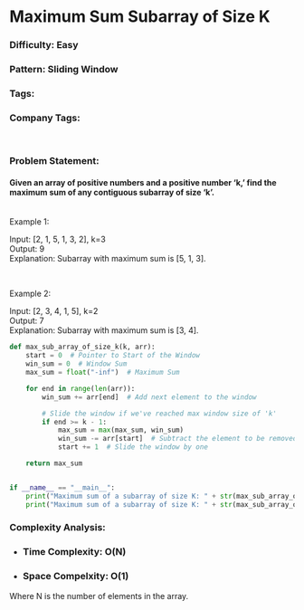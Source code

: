 # Maximum Sum Subarray of Size K 
### Difficulty: Easy
### Pattern: Sliding Window
### Tags: 
### Company Tags: 

<br />

### Problem Statement:
#### Given an array of positive numbers and a positive number ‘k,’ find the maximum sum of any contiguous subarray of size ‘k’.

<br />
Example 1:

Input: [2, 1, 5, 1, 3, 2], k=3 <br />
Output: 9 <br />
Explanation: Subarray with maximum sum is [5, 1, 3].

<br />

Example 2:

Input: [2, 3, 4, 1, 5], k=2 <br />
Output: 7 <br />
Explanation: Subarray with maximum sum is [3, 4].

```python
def max_sub_array_of_size_k(k, arr):
    start = 0  # Pointer to Start of the Window
    win_sum = 0  # Window Sum
    max_sum = float("-inf")  # Maximum Sum

    for end in range(len(arr)):
        win_sum += arr[end]  # Add next element to the window

        # Slide the window if we've reached max window size of 'k'
        if end >= k - 1:
            max_sum = max(max_sum, win_sum)
            win_sum -= arr[start]  # Subtract the element to be removed from the window
            start += 1  # Slide the window by one

    return max_sum


if __name__ == "__main__":
    print("Maximum sum of a subarray of size K: " + str(max_sub_array_of_size_k(3, [2, 1, 5, 1, 3, 2])))
    print("Maximum sum of a subarray of size K: " + str(max_sub_array_of_size_k(2, [2, 3, 4, 1, 5])))
  ```
  ### Complexity Analysis:
  * ### Time Complexity: O(N)
  * ### Space Compelxity: O(1)

  Where N is the number of elements in the array.
